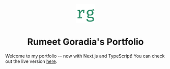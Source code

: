 <p align="center">
  <a href="https://www.rumeetgoradia.com">
    <img alt="Rumeet Goradia" src="public/images/logo.png" width="60" />
  </a>
</p>
<h1 align="center">
Rumeet Goradia's Portfolio
</h1>

Welcome to my portfolio -- now with Next.js and TypeScript! You can check out the live version [here](https://rumeetgoradia.com).
